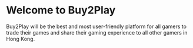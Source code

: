 # Welcome to Buy2Play
Buy2Play will be the best and most user-friendly platform for all gamers to trade their games and share their gaming experience to all other gamers in Hong Kong.
